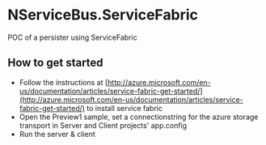 # NServiceBus.ServiceFabric
POC of a persister using ServiceFabric

## How to get started
* Follow the instructions at [http://azure.microsoft.com/en-us/documentation/articles/service-fabric-get-started/](http://azure.microsoft.com/en-us/documentation/articles/service-fabric-get-started/) to install service fabric
* Open the Preview1 sample, set a connectionstring for the azure storage transport in Server and Client projects' app.config
* Run the server & client

